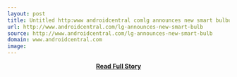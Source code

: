 ```yaml
---
layout: post
title: Untitled http:www androidcentral comlg announces new smart bulbutm_medium=referral
url: http://www.androidcentral.com/lg-announces-new-smart-bulb
source: http://www.androidcentral.com/lg-announces-new-smart-bulb
domain: www.androidcentral.com
image: 
---
```


<p></p>
<center><p><a href="http://www.androidcentral.com/lg-announces-new-smart-bulb" style='padding:25px; font-sze:18px; font-weight: bold;'>Read Full Story</a></p></center>
